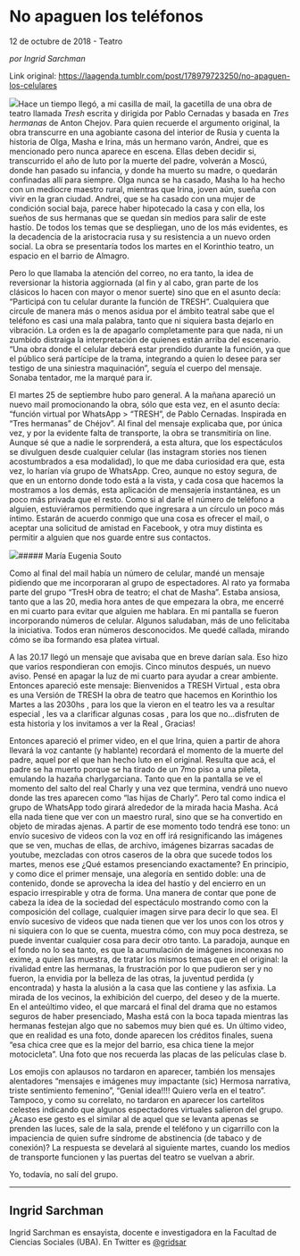 # No apaguen los teléfonos



12 de octubre de 2018 - Teatro

_por Ingrid Sarchman_

Link original: https://laagenda.tumblr.com/post/178979723250/no-apaguen-los-celulares

![](https://64.media.tumblr.com/a83176fc02296aeedddbfbceb94f351f/tumblr_inline_pghoc0YBHv1t6q87u_500.jpg)Hace un tiempo llegó, a mi casilla de mail, la gacetilla de una obra de teatro llamada *Tresh* escrita y dirigida por Pablo Cernadas y basada en *Tres hermanas* de Anton Chejov. Para quien recuerde el argumento original, la obra transcurre en una agobiante casona del interior de Rusia y cuenta la historia de Olga, Masha e Irina, más un hermano varón, Andrei, que es mencionado pero nunca aparece en escena. Ellas deben decidir si, transcurrido el año de luto por la muerte del padre, volverán a Moscú, donde han pasado su infancia, y donde ha muerto su madre, o quedarán confinadas allí para siempre. Olga nunca se ha casado, Masha lo ha hecho con un mediocre maestro rural, mientras que Irina, joven aún, sueña con vivir en la gran ciudad. Andrei, que se ha casado con una mujer de condición social baja, parece haber hipotecado la casa y con ella, los sueños de sus hermanas que se quedan sin medios para salir de este hastío. De todos los temas que se despliegan, uno de los más evidentes, es la decadencia de la aristocracia rusa y su resistencia a un nuevo orden social. La obra se presentaría todos los martes en el Korinthio teatro, un espacio en el barrio de Almagro.


Pero lo que llamaba la atención del correo, no era tanto, la idea de reversionar la historia aggiornada (al fin y al cabo, gran parte de los clásicos lo hacen con mayor o menor suerte) sino que en el asunto decía: “Participá con tu celular durante la función de TRESH”. Cualquiera que circule de manera más o menos asidua por el ámbito teatral sabe que el teléfono es casi una mala palabra, tanto que ni siquiera basta dejarlo en vibración. La orden es la de apagarlo completamente para que nada, ni un zumbido distraiga la interpretación de quienes están arriba del escenario. “Una obra donde el celular deberá estar prendido durante la función, ya que el público será partícipe de la trama, integrando a quien lo desee para ser testigo de una siniestra maquinación”, seguía el cuerpo del mensaje. Sonaba tentador, me la marqué para ir.


El martes 25 de septiembre hubo paro general. A la mañana apareció un nuevo mail promocionando la obra, sólo que esta vez, en el asunto decía: “función virtual por WhatsApp > “TRESH”, de Pablo Cernadas. Inspirada en “Tres hermanas” de Chéjov”. Al final del mensaje explicaba que, por única vez, y por la evidente falta de transporte, la obra se transmitiría on line. Aunque sé que a nadie le sorprenderá, a esta altura, que los espectáculos se divulguen desde cualquier celular (las instagram stories nos tienen acostumbrados a esa modalidad), lo que me daba curiosidad era que, esta vez, lo harían vía grupo de WhatsApp. Creo, aunque no estoy segura, de que en un entorno donde todo está a la vista, y cada cosa que hacemos la mostramos a los demás, esta aplicación de mensajería instantánea, es un poco más privada que el resto. Como si al darle el número de teléfono a alguien, estuviéramos permitiendo que ingresara a un círculo un poco más íntimo. Estarán de acuerdo conmigo que una cosa es ofrecer el mail, o aceptar una solicitud de amistad en Facebook, y otra muy distinta es permitir a alguien que nos guarde entre sus contactos. 


![](https://64.media.tumblr.com/a83176fc02296aeedddbfbceb94f351f/tumblr_inline_pghoc0YBHv1t6q87u_500.jpg)##### María Eugenia Souto

Como al final del mail había un número de celular, mandé un mensaje pidiendo que me incorporaran al grupo de espectadores. Al rato ya formaba parte del grupo “TresH obra de teatro; el chat de Masha”. Estaba ansiosa, tanto que a las 20, media hora antes de que empezara la obra, me encerré en mi cuarto para evitar que alguien me hablara. En mi pantalla se fueron incorporando números de celular. Algunos saludaban, más de uno felicitaba la iniciativa. Todos eran números desconocidos. Me quedé callada, mirando cómo se iba formando esa platea virtual. 


A las 20.17 llegó un mensaje que avisaba que en breve darían sala. Eso hizo que varios respondieran con emojis. Cinco minutos después, un nuevo aviso. Pensé en apagar la luz de mi cuarto para ayudar a crear ambiente. Entonces apareció este mensaje: Bienvenidos a TRESH Virtual , esta obra es una Versión de TRESH la obra de teatro que hacemos en Korinthio los Martes a las 2030hs , para los que la vieron en el teatro les va a resultar especial , les va a clarificar algunas cosas , para los que no…disfruten de esta historia y los invitamos a ver la Real , Gracias!


Entonces apareció el primer video, en el que Irina, quien a partir de ahora llevará la voz cantante (y hablante) recordará el momento de la muerte del padre, aquel por el que han hecho luto en el original. Resulta que acá, el padre se ha muerto porque se ha tirado de un 7mo piso a una pileta, emulando la hazaña charlygarciana. Tanto que en la pantalla se ve el momento del salto del real Charly y una vez que termina, vendrá uno nuevo donde las tres aparecen como “las hijas de Charly”. Pero tal como indica el grupo de WhatsApp todo girará alrededor de la mirada hacia Masha. Acá ella nada tiene que ver con un maestro rural, sino que se ha convertido en objeto de miradas ajenas. A partir de ese momento todo tendrá ese tono: un envío sucesivo de videos con la voz en off irá resignificando las imágenes que se ven, muchas de ellas, de archivo, imágenes bizarras sacadas de youtube, mezcladas con otros caseros de la obra que sucede todos los martes, menos ese ¿Qué estamos presenciando exactamente? En principio, y como dice el primer mensaje, una alegoría en sentido doble: una de contenido, donde se aprovecha la idea del hastío y del encierro en un espacio irrespirable y otra de forma. Una manera de contar que pone de cabeza la idea de la sociedad del espectáculo mostrando como con la composición del collage, cualquier imagen sirve para decir lo que sea. El envío sucesivo de videos que nada tienen que ver los unos con los otros y ni siquiera con lo que se cuenta, muestra cómo, con muy poca destreza, se puede inventar cualquier cosa para decir otro tanto. La paradoja, aunque en el fondo no lo sea tanto, es que la acumulación de imágenes inconexas no exime, a quien las muestra, de tratar los mismos temas que en el original: la rivalidad entre las hermanas, la frustración por lo que pudieron ser y no fueron, la envidia por la belleza de las otras, la juventud perdida (y encontrada) y hasta la alusión a la casa que las contiene y las asfixia. La mirada de los vecinos, la exhibición del cuerpo, del deseo y de la muerte. En el anteúltimo video, el que marcará el final del drama que no estamos seguros de haber presenciado, Masha está con la boca tapada mientras las hermanas festejan algo que no sabemos muy bien qué es. Un último video, que en realidad es una foto, donde aparecen los créditos finales, suena “esa chica cree que es la mejor del barrio, esa chica tiene la mejor motocicleta”. Una foto que nos recuerda las placas de las películas clase b.


Los emojis con aplausos no tardaron en aparecer, también los mensajes alentadores “mensajes e imágenes muy impactante (sic) Hermosa narrativa, triste sentimiento femenino”, “Genial idea!!!! Quiero verla en el teatro”. Tampoco, y como su correlato, no tardaron en aparecer los cartelitos celestes indicando que algunos espectadores virtuales salieron del grupo. ¿Acaso ese gesto es el similar al de aquel que se levanta apenas se prenden las luces, sale de la sala, prende el teléfono y un cigarrillo con la impaciencia de quien sufre síndrome de abstinencia (de tabaco y de conexión)? La respuesta se develará al siguiente martes, cuando los medios de transporte funcionen y las puertas del teatro se vuelvan a abrir. 


Yo, todavía, no salí del grupo.


  




---

 Ingrid Sarchman
----------------

 Ingrid Sarchman es ensayista, docente e investigadora en la Facultad de Ciencias Sociales (UBA). En Twitter es [@gridsar](https://twitter.com/gridsar) 

